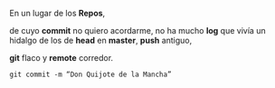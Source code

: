 En un lugar de los **Repos**,


de cuyo **commit** no quiero acordarme, no ha mucho **log** que vivía
un hidalgo de los de **head** en **master**, 
**push** antiguo,


**git** flaco y **remote** corredor.


`git commit -m “Don Quijote de la Mancha”`
